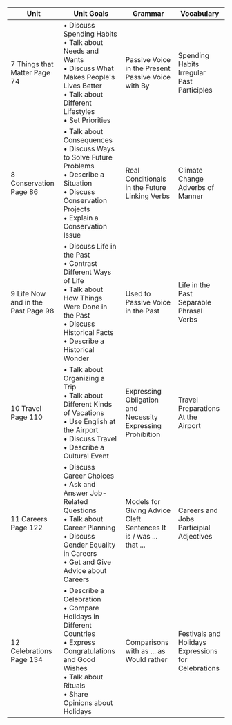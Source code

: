 | Unit | Unit Goals | Grammar | Vocabulary |
|------|------------|---------|------------|
| 7 Things that Matter Page 74 | • Discuss Spending Habits<br>• Talk about Needs and Wants<br>• Discuss What Makes People's Lives Better<br>• Talk about Different Lifestyles<br>• Set Priorities | Passive Voice in the Present<br>Passive Voice with By | Spending Habits<br>Irregular Past Participles |
| 8 Conservation Page 86 | • Talk about Consequences<br>• Discuss Ways to Solve Future Problems<br>• Describe a Situation<br>• Discuss Conservation Projects<br>• Explain a Conservation Issue | Real Conditionals in the Future<br>Linking Verbs | Climate Change<br>Adverbs of Manner |
| 9 Life Now and in the Past Page 98 | • Discuss Life in the Past<br>• Contrast Different Ways of Life<br>• Talk about How Things Were Done in the Past<br>• Discuss Historical Facts<br>• Describe a Historical Wonder | Used to<br>Passive Voice in the Past | Life in the Past<br>Separable Phrasal Verbs |
| 10 Travel Page 110 | • Talk about Organizing a Trip<br>• Talk about Different Kinds of Vacations<br>• Use English at the Airport<br>• Discuss Travel<br>• Describe a Cultural Event | Expressing Obligation and Necessity<br>Expressing Prohibition | Travel Preparations<br>At the Airport |
| 11 Careers Page 122 | • Discuss Career Choices<br>• Ask and Answer Job-Related Questions<br>• Talk about Career Planning<br>• Discuss Gender Equality in Careers<br>• Get and Give Advice about Careers | Models for Giving Advice<br>Cleft Sentences It is / was ... that ... | Careers and Jobs<br>Participial Adjectives |
| 12 Celebrations Page 134 | • Describe a Celebration<br>• Compare Holidays in Different Countries<br>• Express Congratulations and Good Wishes<br>• Talk about Rituals<br>• Share Opinions about Holidays | Comparisons with as ... as<br>Would rather | Festivals and Holidays<br>Expressions for Celebrations |